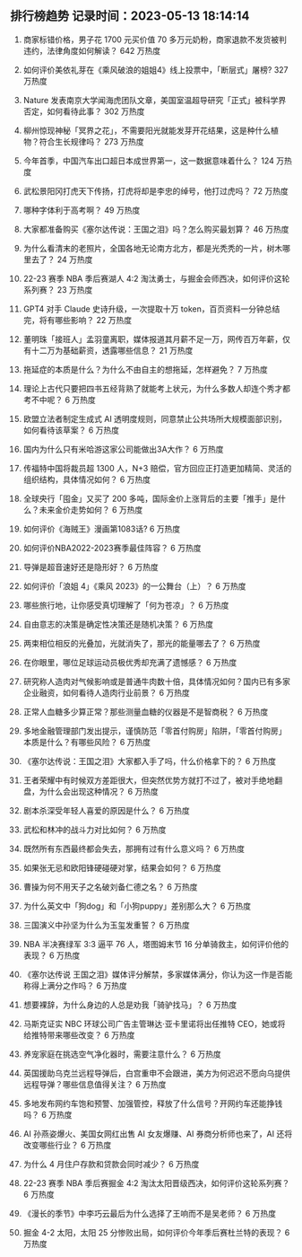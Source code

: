
## 排行榜趋势 记录时间：2023-05-13 18:14:14
  
  1. 商家标错价格，男子花 1700 元买价值 70 多万元奶粉，商家退款不发货被判违约，法律角度如何解读？ 642 万热度
    
  2. 如何评价美依礼芽在《乘风破浪的姐姐4》线上投票中，「断层式」屠榜? 327 万热度
    
  3. Nature 发表南京大学闻海虎团队文章，美国室温超导研究「正式」被科学界否定，如何看待此事？ 302 万热度
    
  4. 柳州惊现神秘「冥界之花」，不需要阳光就能发芽开花结果，这是种什么植物？符合生长规律吗？ 273 万热度
    
  5. 今年首季，中国汽车出口超日本成世界第一，这一数据意味着什么？ 124 万热度
    
  6. 武松景阳冈打虎天下传扬，打虎将却是李忠的绰号，他打过虎吗？ 72 万热度
    
  7. 哪种字体利于高考啊？ 49 万热度
    
  8. 大家都准备购买《塞尔达传说：王国之泪》吗？怎么购买最划算？ 46 万热度
    
  9. 为什么看清末的老照片，全国各地无论南方北方，都是光秃秃的一片，树木哪里去了？ 24 万热度
    
  10. 22-23 赛季 NBA 季后赛湖人 4:2 淘汰勇士，与掘金会师西决，如何评价这轮系列赛？ 23 万热度
    
  11. GPT4 对手 Claude 史诗升级，一次提取十万 token，百页资料一分钟总结完，将有哪些影响？ 22 万热度
    
  12. 董明珠「接班人」孟羽童离职，媒体报道其月薪不足一万，网传百万年薪，仅有十二万为基础薪资，透露哪些信息？ 21 万热度
    
  13. 拖延症的本质是什么？为什么不由自主的想拖延，怎样避免？ 7 万热度
    
  14. 理论上古代只要把四书五经背熟了就能考上状元，为什么多数人却连个秀才都考不中呢？ 6 万热度
    
  15. 欧盟立法者制定生成式 AI 透明度规则，同意禁止公共场所大规模面部识别，如何看待该草案？ 6 万热度
    
  16. 国内为什么只有米哈游这家公司能做出3A大作？ 6 万热度
    
  17. 传福特中国将裁员超 1300 人，N+3 赔偿，官方回应正打造更加精简、灵活的组织结构，具体情况如何？ 6 万热度
    
  18. 全球央行「囤金」又买了 200 多吨，国际金价上涨背后的主要「推手」是什么？未来金价走势如何？ 6 万热度
    
  19. 如何评价《海贼王》漫画第1083话? 6 万热度
    
  20. 如何评价NBA2022-2023赛季最佳阵容？ 6 万热度
    
  21. 导弹是超音速好还是隐形好？ 6 万热度
    
  22. 如何评价「浪姐 4」《乘风 2023》的一公舞台（上）？ 6 万热度
    
  23. 哪些旅行地，让你感受真切理解了「何为苍凉」？ 6 万热度
    
  24. 自由意志的决策是确定性决策还是随机决策？ 6 万热度
    
  25. 两束相位相反的光叠加，光就消失了，那光的能量哪去了？ 6 万热度
    
  26. 在你眼里，哪位足球运动员极优秀却充满了遗憾感？ 6 万热度
    
  27. 研究称人造肉对气候影响或是普通牛肉数十倍，具体情况如何？国内已有多家企业融资，如何看待人造肉行业前景？ 6 万热度
    
  28. 正常人血糖多少算正常？那些测量血糖的仪器是不是智商税？ 6 万热度
    
  29. 多地金融管理部门发出提示，谨慎防范「零首付购房」陷阱，「零首付购房」本质是什么？有哪些风险？ 6 万热度
    
  30. 《塞尔达传说：王国之泪》大家都入手了吗，什么价格拿下的？ 6 万热度
    
  31. 王者荣耀中有时候双方差距很大，但突然优势方就打不过了，被对手绝地翻盘，为什么会出现这种情况？ 6 万热度
    
  32. 剧本杀深受年轻人喜爱的原因是什么？ 6 万热度
    
  33. 武松和林冲的战斗力对比如何？ 6 万热度
    
  34. 既然所有东西最终都会失去，那拥有过有什么意义吗？ 6 万热度
    
  35. 如果张无忌和欧阳锋硬碰硬对掌，结果会如何？ 6 万热度
    
  36. 曹操为何不用天子之名破刘备仁德之名？ 6 万热度
    
  37. 为什么英文中「狗dog」和「小狗puppy」差别那么大？ 6 万热度
    
  38. 三国演义中孙坚为什么为玉玺发重誓？ 6 万热度
    
  39. NBA 半决赛绿军 3:3 逼平 76 人，塔图姆末节 16 分单骑救主，如何评价他的表现？ 6 万热度
    
  40. 《塞尔达传说 王国之泪》媒体评分解禁，多家媒体满分，你认为这一作是否能称得上满分之作吗？ 6 万热度
    
  41. 想要裸辞，为什么身边的人总是劝我「骑驴找马」？ 6 万热度
    
  42. 马斯克证实 NBC 环球公司广告主管琳达·亚卡里诺将出任推特 CEO，她或将给推特带来哪些改变？ 6 万热度
    
  43. 养宠家庭在挑选空气净化器时，需要注意什么？ 6 万热度
    
  44. 英国援助乌克兰远程导弹后，白宫重申不会跟进，美方为何迟迟不愿向乌提供远程导弹？哪些信息值得关注？ 6 万热度
    
  45. 多地发布网约车饱和预警、加强管控，释放了什么信号？开网约车还能挣钱吗？ 6 万热度
    
  46. AI 孙燕姿爆火、美国女网红出售 AI 女友爆赚、AI 券商分析师也来了，AI 还将改变哪些行业？ 6 万热度
    
  47. 为什么 4 月住户存款和贷款会同时减少？ 6 万热度
    
  48. 22-23 赛季 NBA 季后赛掘金 4:2 淘汰太阳晋级西决，如何评价这轮系列赛？ 6 万热度
    
  49. 《漫长的季节》中李巧云最后为什么选择了王响而不是吴老师？ 6 万热度
    
  50. 掘金 4-2 太阳，太阳 25 分惨败出局，如何评价今年季后赛杜兰特的表现？ 6 万热度
    